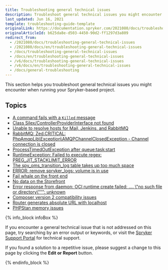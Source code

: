```yaml
---
title: Troubleshooting general technical issues
description: Troubleshoot general technical issues you might encounter when running your Spryker-based project
last_updated: Jun 16, 2021
template: troubleshooting-guide-template
originalLink: https://documentation.spryker.com/2021080/docs/troubleshooting-general-technical-issues
originalArticleId: b625da8e-d503-4450-90d2-ff1297d3a809
redirect_from:
  - /2021080/docs/troubleshooting-general-technical-issues
  - /2021080/docs/en/troubleshooting-general-technical-issues
  - /docs/troubleshooting-general-technical-issues
  - /docs/en/troubleshooting-general-technical-issues
  - /v6/docs/troubleshooting-general-technical-issues
  - /v6/docs/en/troubleshooting-general-technical-issues
  - /docs/general-troubleshooting
---
```


This section helps you troubleshoot general technical issues you might encounter when running your Spryker-based project.

## Topics

* [A command fails with a `Killed` message](/docs/scos/dev/troubleshooting/troubleshooting-general-technical-issues/a-command-fails-with-a-killed-message.html)
* [Class Silex/ControllerProviderInterface not found](/docs/scos/dev/troubleshooting/troubleshooting-general-technical-issues/class-silex-controllerproviderinterface-not-found.html)
* [Unable to resolve hosts for Mail, Jenkins, and RabbitMQ](/docs/scos/dev/troubleshooting/troubleshooting-general-technical-issues/unable-to-resolve-hosts-for-mail-jenkins-and-rabbitmq.html)
* [RabbitMQ: Zed.CRITICAL: PhpAmqpLib\Exception\AMQPChannelClosedException - Channel connection is closed](/docs/scos/dev/troubleshooting/troubleshooting-general-technical-issues/rabbitmq-zed.critical-phpamqplib-exception-amqpchannelclosedexception-channel-connection-is-closed.html)
* [ProcessTimedOutException after queue:task:start](/docs/scos/dev/troubleshooting/troubleshooting-general-technical-issues/processtimedoutexception-after-queue-task-start.html)
* [RuntimeException: Failed to execute regex: PREG_JIT_STACKLIMIT_ERROR](/docs/scos/dev/troubleshooting/troubleshooting-general-technical-issues/runtimeexception-failed-to-execute-regex-preg-jit-stacklimit-error.html)
* [The spy_oms_transition_log table takes up too much space](/docs/scos/dev/troubleshooting/troubleshooting-general-technical-issues/the-spy-oms-transition-log-table-takes-up-too-much-space.html)
* [ERROR: remove spryker_logs: volume is in use](/docs/scos/dev/troubleshooting/troubleshooting-general-technical-issues/error-remove-spryker-logs-volume-is-in-use.html)
* [Fail whale on the front end](/docs/scos/dev/troubleshooting/troubleshooting-general-technical-issues/fail-whale-on-the-front-end.html)
* [No data on the Storefront](/docs/scos/dev/troubleshooting/troubleshooting-general-technical-issues/no-data-on-the-storefront.html)
* [Error response from daemon: OCI runtime create failed: .... \\\"no such file or directory\\\"\"": unknown](/docs/scos/dev/troubleshooting/troubleshooting-general-technical-issues/error-response-from-daemon-oci-runtime-create-failed-no-such-file-or-directory-unknown.html)
* [Composer version 2 compatibility issues](/docs/scos/dev/troubleshooting/troubleshooting-general-technical-issues/composer-version-2-compatibility-issues.html)
* [Router generates absolute URL with localhost](/docs/scos/dev/troubleshooting/troubleshooting-general-technical-issues/router-generates-absolute-url-with-localhost.html)
* [PHPStan memory issues](/docs/scos/dev/troubleshooting/troubleshooting-general-technical-issues/phpstan-memory-issues.html)




{% info_block infoBox %}

If you encounter a general technical issue that is not addressed on this page, try searching by an error output or keywords, or visit the [Spryker Support Portal](https://spryker.force.com/support/s/) for technical support.

If you found a solution to a repetitive issue, please suggest a change to this page by clicking the **Edit or Report** button.

{% endinfo_block %}
